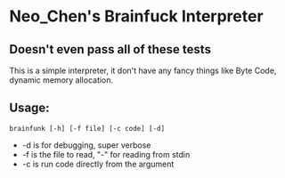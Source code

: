 # Neo_Chen's Brainfuck Interpreter
## Doesn't even pass all of these tests
This is a simple interpreter, it don't have any fancy things like Byte Code,
dynamic memory allocation.

## Usage:
	brainfunk [-h] [-f file] [-c code] [-d]
* -d is for debugging, super verbose
* -f is the file to read, "-" for reading from stdin
* -c is run code directly from the argument
